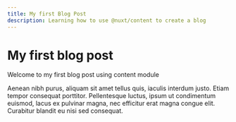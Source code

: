 ```yaml
---
title: My first Blog Post
description: Learning how to use @nuxt/content to create a blog
---
```


# My first blog post

Welcome to my first blog post using content module

Aenean nibh purus, aliquam sit amet tellus quis, iaculis interdum justo. Etiam tempor consequat porttitor. Pellentesque luctus, ipsum ut condimentum euismod, lacus ex pulvinar magna, nec efficitur erat magna congue elit. Curabitur blandit eu nisi sed consequat.

<dyn-img filename="my-first-blog-post-01.jpg"></dyn-img>